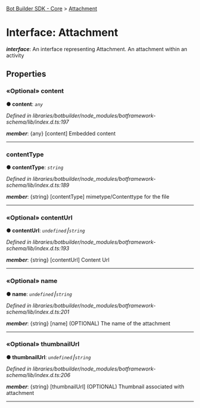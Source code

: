 [Bot Builder SDK - Core](../README.md) > [Attachment](../interfaces/botbuilder.attachment.md)



# Interface: Attachment

*__interface__*: An interface representing Attachment. An attachment within an activity



## Properties
<a id="content"></a>

### «Optional» content

**●  content**:  *`any`* 

*Defined in libraries/botbuilder/node_modules/botframework-schema/lib/index.d.ts:197*


*__member__*: {any} [content] Embedded content





___

<a id="contenttype"></a>

###  contentType

**●  contentType**:  *`string`* 

*Defined in libraries/botbuilder/node_modules/botframework-schema/lib/index.d.ts:189*


*__member__*: {string} [contentType] mimetype/Contenttype for the file





___

<a id="contenturl"></a>

### «Optional» contentUrl

**●  contentUrl**:  *`undefined`⎮`string`* 

*Defined in libraries/botbuilder/node_modules/botframework-schema/lib/index.d.ts:193*


*__member__*: {string} [contentUrl] Content Url





___

<a id="name"></a>

### «Optional» name

**●  name**:  *`undefined`⎮`string`* 

*Defined in libraries/botbuilder/node_modules/botframework-schema/lib/index.d.ts:201*


*__member__*: {string} [name] (OPTIONAL) The name of the attachment





___

<a id="thumbnailurl"></a>

### «Optional» thumbnailUrl

**●  thumbnailUrl**:  *`undefined`⎮`string`* 

*Defined in libraries/botbuilder/node_modules/botframework-schema/lib/index.d.ts:206*


*__member__*: {string} [thumbnailUrl] (OPTIONAL) Thumbnail associated with attachment





___


